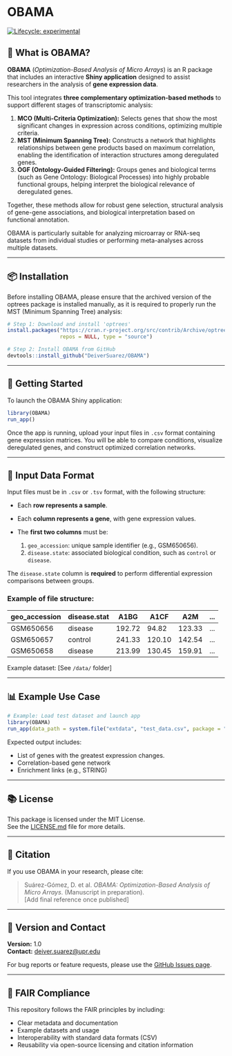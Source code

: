 
# OBAMA

<!-- badges: start -->
[![Lifecycle: experimental](https://img.shields.io/badge/lifecycle-experimental-orange.svg)](https://www.tidyverse.org/lifecycle/#experimental)
<!-- badges: end -->

## 🧬 What is OBAMA?

**OBAMA** (*Optimization-Based Analysis of Micro Arrays*) is an R package that includes an interactive **Shiny application** designed to assist researchers in the analysis of **gene expression data**.

This tool integrates **three complementary optimization-based methods** to support different stages of transcriptomic analysis:

1. **MCO (Multi-Criteria Optimization):** Selects genes that show the most significant changes in expression across conditions, optimizing multiple criteria.
2. **MST (Minimum Spanning Tree):** Constructs a network that highlights relationships between gene products based on maximum correlation, enabling the identification of interaction structures among deregulated genes.
3. **OGF (Ontology-Guided Filtering):** Groups genes and biological terms (such as Gene Ontology: Biological Processes) into highly probable functional groups, helping interpret the biological relevance of deregulated genes.

Together, these methods allow for robust gene selection, structural analysis of gene-gene associations, and biological interpretation based on functional annotation.

OBAMA is particularly suitable for analyzing microarray or RNA-seq datasets from individual studies or performing meta-analyses across multiple datasets.

---

## 📦 Installation

Before installing OBAMA, please ensure that the archived version of the optrees package is installed manually, as it is required to properly run the MST (Minimum Spanning Tree) analysis:

```r
# Step 1: Download and install 'optrees'
install.packages("https://cran.r-project.org/src/contrib/Archive/optrees/optrees_1.0.tar.gz",
                 repos = NULL, type = "source")

# Step 2: Install OBAMA from GitHub
devtools::install_github("DeiverSuarez/OBAMA")
```

---

## 🚀 Getting Started

To launch the OBAMA Shiny application:

```r
library(OBAMA)
run_app()
```

Once the app is running, upload your input files in `.csv` format containing gene expression matrices. You will be able to compare conditions, visualize deregulated genes, and construct optimized correlation networks.

---

## 📁 Input Data Format

Input files must be in `.csv` or `.tsv` format, with the following structure:

- Each **row represents a sample**.
- Each **column represents a gene**, with gene expression values.
- The **first two columns** must be:

  1. `geo_accession`: unique sample identifier (e.g., GSM650656).  
  2. `disease.state`: associated biological condition, such as `control` or `disease`.

The `disease.state` column is **required** to perform differential expression comparisons between groups.

### Example of file structure:

| geo_accession | disease.stat | A1BG     | A1CF     | A2M      | ... |
|---------------|--------------|----------|----------|----------|-----|
| GSM650656     | disease      | 192.72   | 94.82    | 123.33   | ... |
| GSM650657     | control      | 241.33   | 120.10   | 142.54   | ... |
| GSM650658     | disease      | 213.99   | 130.45   | 159.91   | ... |

Example dataset: [See `/data/` folder]

---

## 📊 Example Use Case

```r
# Example: Load test dataset and launch app
library(OBAMA)
run_app(data_path = system.file("extdata", "test_data.csv", package = "OBAMA"))
```

Expected output includes:
- List of genes with the greatest expression changes.
- Correlation-based gene network
- Enrichment links (e.g., STRING)

---

## 📚 License

This package is licensed under the MIT License.  
See the [LICENSE.md](LICENSE.md) file for more details.

---

## 📌 Citation

If you use OBAMA in your research, please cite:

> Suárez-Gómez, D. et al. *OBAMA: Optimization-Based Analysis of Micro Arrays*. (Manuscript in preparation).  
> [Add final reference once published]

---

## 🧪 Version and Contact

**Version:** 1.0  
**Contact:** [deiver.suarez@upr.edu](mailto:deiver.suarez@upr.edu)

For bug reports or feature requests, please use the [GitHub Issues page](https://github.com/DeiverSuarez/OBAMA/issues).

---

## 📂 FAIR Compliance

This repository follows the FAIR principles by including:
- Clear metadata and documentation
- Example datasets and usage
- Interoperability with standard data formats (CSV)
- Reusability via open-source licensing and citation information

